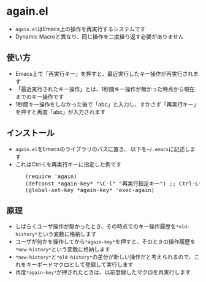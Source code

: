 <h1>again.el</h1>

<ul>
  <li><code>again.el</code>はEmacs上の操作を再実行するシステムです</li>
  <li>Dynamic Macroと異なり、同じ操作を二度繰り返す必要がありません</li>
</ul>

<h2>使い方</h2>

<ul>
  <li>Emacs上で「再実行キー」を押すと、最近実行したキー操作が再実行されます</li>
  <li>「最近実行されたキー操作」とは、1秒間キー操作が無かった時点から現在までのキー操作です</li>
  <li>1秒間キー操作をしなかった後で「abc」と入力し、すかさず「再実行キー」を押すと再度「abc」が入力されます</li>
</ul>

<h2>インストール</h2>

<ul>
  <li><code>again.el</code>をEmacsのライブラリのパスに置き、
    以下を<code>~/.emacs</code>に記述します</li>
  <li>これはCtrl-Lを再実行キーに指定した例です</li>
  <pre>
   (require 'again)
   (defconst *again-key* "\C-l" "再実行指定キー") ;; Ctrl-Lを再実行キーにする場合
   (global-set-key *again-key* 'exec-again)  </pre>
</ul>

<h2>原理</h2>

<ul>
  <li>しばらくユーザ操作が無かったとき、その時点でのキー操作履歴を<code>*old-history*</code>という変数に格納します</li>
  <li>ユーザが何かを操作してから<code>*again-key*</code>を押すと、そのときの操作履歴を<code>*new-history*</code>という変数に格納します</li>
  <li><code>*new-history*</code>と<code>*old-history*</code>の差分が新しい操作だと考えられるので、これをキーボードマクロとして登録して実行します</li>
  <li>再度<code>*again-key*</code>が押されたときは、以前登録したマクロを再実行します</li>
</ul>




